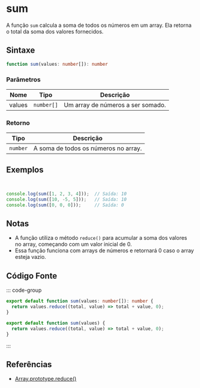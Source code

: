 # sum

A função `sum` calcula a soma de todos os números em um array. Ela retorna o total da soma dos valores fornecidos.

## Sintaxe

```typescript
function sum(values: number[]): number
```

### Parâmetros

| Nome   | Tipo       | Descrição                                          |
|--------|------------|----------------------------------------------------|
| values | `number[]` | Um array de números a ser somado.                  |

### Retorno

| Tipo    | Descrição                                      |
|---------|------------------------------------------------|
| `number` | A soma de todos os números no array.           |

## Exemplos

```typescript


console.log(sum([1, 2, 3, 4]));  // Saída: 10
console.log(sum([10, -5, 5]));   // Saída: 10
console.log(sum([0, 0, 0]));     // Saída: 0
```

## Notas

- A função utiliza o método `reduce()` para acumular a soma dos valores no array, começando com um valor inicial de 0.
- Essa função funciona com arrays de números e retornará 0 caso o array esteja vazio.

## Código Fonte

::: code-group
```typescript
export default function sum(values: number[]): number {
  return values.reduce((total, value) => total + value, 0);
}
```

```javascript
export default function sum(values) {
  return values.reduce((total, value) => total + value, 0);
}
```
::: 

## Referências

- [Array.prototype.reduce()](https://developer.mozilla.org/pt-BR/docs/Web/JavaScript/Reference/Global_Objects/Array/Reduce)